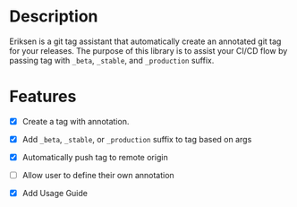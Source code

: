 # Description

Eriksen is a git tag assistant that automatically create an annotated git tag for your releases. The purpose of this library is to assist your CI/CD flow by passing tag with `_beta`, `_stable`, and `_production` suffix.

# Features

- [x] Create a tag with annotation.

- [x] Add `_beta`, `_stable`, or `_production` suffix to tag based on args

- [x] Automatically push tag to remote origin

- [ ] Allow user to define their own annotation

- [x] Add Usage Guide

